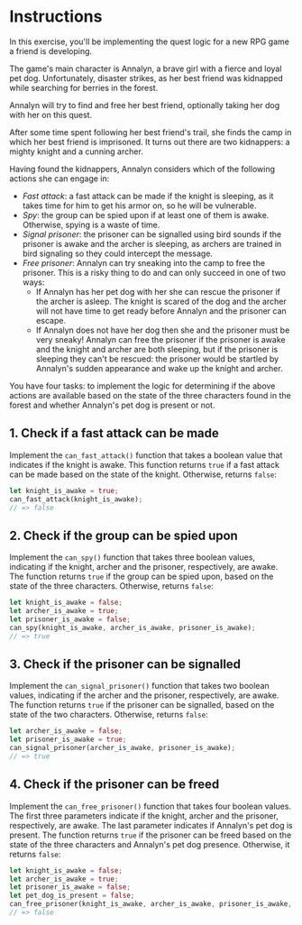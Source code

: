 # Instructions

In this exercise, you'll be implementing the quest logic for a new RPG game a friend is developing.

The game's main character is Annalyn, a brave girl with a fierce and loyal pet dog. Unfortunately, disaster strikes, as her best friend was kidnapped while searching for berries in the forest.

Annalyn will try to find and free her best friend, optionally taking her dog with her on this quest.

After some time spent following her best friend's trail, she finds the camp in which her best friend is imprisoned. It turns out there are two kidnappers: a mighty knight and a cunning archer.

Having found the kidnappers, Annalyn considers which of the following actions she can engage in:

- _Fast attack_: a fast attack can be made if the knight is sleeping, as it takes time for him to get his armor on, so he will be vulnerable.
- _Spy_: the group can be spied upon if at least one of them is awake. Otherwise, spying is a waste of time.
- _Signal prisoner_: the prisoner can be signalled using bird sounds if the prisoner is awake and the archer is sleeping, as archers are trained in bird signaling so they could intercept the message.
- _Free prisoner_: Annalyn can try sneaking into the camp to free the prisoner.
  This is a risky thing to do and can only succeed in one of two ways:
  - If Annalyn has her pet dog with her she can rescue the prisoner if the archer is asleep.
    The knight is scared of the dog and the archer will not have time to get ready before Annalyn and the prisoner can escape.
  - If Annalyn does not have her dog then she and the prisoner must be very sneaky!
    Annalyn can free the prisoner if the prisoner is awake and the knight and archer are both sleeping, but if the prisoner is sleeping they can't be rescued: the prisoner would be startled by Annalyn's sudden appearance and wake up the knight and archer.

You have four tasks: to implement the logic for determining if the above actions are available based on the state of the three characters found in the forest and whether Annalyn's pet dog is present or not.

## 1. Check if a fast attack can be made

Implement the `can_fast_attack()` function that takes a boolean value that indicates if the knight is awake. This function returns `true` if a fast attack can be made based on the state of the knight. Otherwise, returns `false`:

```rust
let knight_is_awake = true;
can_fast_attack(knight_is_awake);
// => false
```

## 2. Check if the group can be spied upon

Implement the `can_spy()` function that takes three boolean values, indicating if the knight, archer and the prisoner, respectively, are awake. The function returns `true` if the group can be spied upon, based on the state of the three characters. Otherwise, returns `false`:

```rust
let knight_is_awake = false;
let archer_is_awake = true;
let prisoner_is_awake = false;
can_spy(knight_is_awake, archer_is_awake, prisoner_is_awake);
// => true
```

## 3. Check if the prisoner can be signalled

Implement the `can_signal_prisoner()` function that takes two boolean values, indicating if the archer and the prisoner, respectively, are awake. The function returns `true` if the prisoner can be signalled, based on the state of the two characters. Otherwise, returns `false`:

```rust
let archer_is_awake = false;
let prisoner_is_awake = true;
can_signal_prisoner(archer_is_awake, prisoner_is_awake);
// => true
```

## 4. Check if the prisoner can be freed

Implement the `can_free_prisoner()` function that takes four boolean values. The first three parameters indicate if the knight, archer and the prisoner, respectively, are awake. The last parameter indicates if Annalyn's pet dog is present. The function returns `true` if the prisoner can be freed based on the state of the three characters and Annalyn's pet dog presence. Otherwise, it returns `false`:

```rust
let knight_is_awake = false;
let archer_is_awake = true;
let prisoner_is_awake = false;
let pet_dog_is_present = false;
can_free_prisoner(knight_is_awake, archer_is_awake, prisoner_is_awake, pet_dog_is_present);
// => false
```

